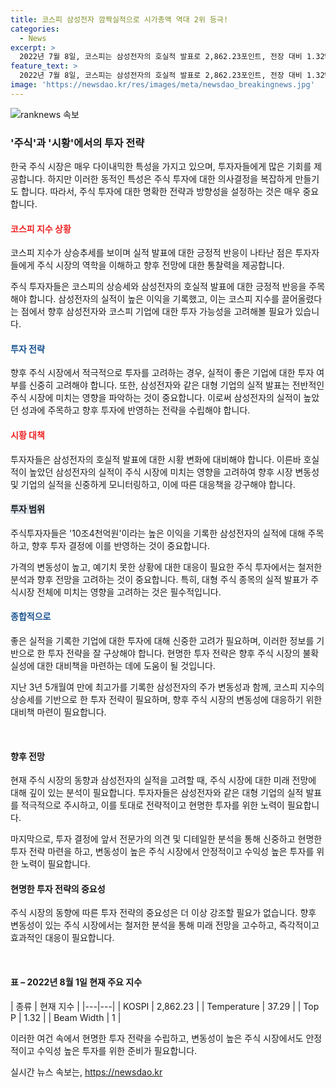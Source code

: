 ```yaml
---
title: 코스피 삼성전자 깜짝실적으로 시가총액 역대 2위 등극!
categories:
  - News
excerpt: >
  2022년 7월 8일, 코스피는 삼성전자의 호실적 발표로 2,862.23포인트, 전장 대비 1.32% 상승하여 2년 5개월여 만에 2,860선을 돌파했습니다. 이에 따라 코스피 시가총액은 2조338조3천150억원으로 역대 두 번째로 높아졌습니다. 삼성전자는 2분기 영업이익이 작년 동기 대비 1,452% 증가한 10조4천억원을 기록하며, 이로 인해 주가는 3년 5개월여 만에 최고가를 경신하며 2.96% 상승했습니다.
feature_text: >
  2022년 7월 8일, 코스피는 삼성전자의 호실적 발표로 2,862.23포인트, 전장 대비 1.32% 상승하여 2년 5개월여 만에 2,860선을 돌파했습니다. 이에 따라 코스피 시가총액은 2조338조3천150억원으로 역대 두 번째로 높아졌습니다. 삼성전자는 2분기 영업이익이 작년 동기 대비 1,452% 증가한 10조4천억원을 기록하며, 이로 인해 주가는 3년 5개월여 만에 최고가를 경신하며 2.96% 상승했습니다.
image: 'https://newsdao.kr/res/images/meta/newsdao_breakingnews.jpg'
---
```


<p><img src="https://newsdao.kr/res/images/meta/newsdao_breakingnews.jpg" alt="ranknews 속보" /></p>

<h3>'주식'과 '시황'에서의 투자 전략</h3>

<p>한국 주식 시장은 매우 다이내믹한 특성을 가지고 있으며, 투자자들에게 많은 기회를 제공합니다. 하지만 이러한 동적인 특성은 주식 투자에 대한 의사결정을 복잡하게 만들기도 합니다. 따라서, 주식 투자에 대한 명확한 전략과 방향성을 설정하는 것은 매우 중요합니다.</p>

<h4><b><span style="color: #ee2323;">코스피 지수 상황</span></b></h4>

<p>코스피 지수가 상승추세를 보이며 실적 발표에 대한 긍정적 반응이 나타난 점은 투자자들에게 주식 시장의 역학을 이해하고 향후 전망에 대한 통찰력을 제공합니다.</p>

<p>주식 투자자들은 코스피의 상승세와 삼성전자의 호실적 발표에 대한 긍정적 반응을 주목해야 합니다. 삼성전자의 실적이 높은 이익을 기록했고, 이는 코스피 지수를 끌어올렸다는 점에서 향후 삼성전자와 코스피 기업에 대한 투자 가능성을 고려해볼 필요가 있습니다.</p>

<h4><b><span style="color: #1a5490;">투자 전략</span></b></h4>

<p>향후 주식 시장에서 적극적으로 투자를 고려하는 경우, 실적이 좋은 기업에 대한 투자 여부를 신중히 고려해야 합니다. 또한, 삼성전자와 같은 대형 기업의 실적 발표는 전반적인 주식 시장에 미치는 영향을 파악하는 것이 중요합니다. 이로써 삼성전자의 실적이 높았던 성과에 주목하고 향후 투자에 반영하는 전략을 수립해야 합니다.</p>

<h4><b><span style="color: #ee2323;">시황 대책</span></b></h4>

<p>투자자들은 삼성전자의 호실적 발표에 대한 시황 변화에 대비해야 합니다. 이른바 호실적이 높았던 삼성전자의 실적이 주식 시장에 미치는 영향을 고려하여 향후 시장 변동성 및 기업의 실적을 신중하게 모니터링하고, 이에 따른 대응책을 강구해야 합니다.</p>

<h4><b><span style="background-color: #21538527;">투자 범위</span></b></h4>

<p>주식투자자들은 '10조4천억원'이라는 높은 이익을 기록한 삼성전자의 실적에 대해 주목하고, 향후 투자 결정에 이를 반영하는 것이 중요합니다.</p>

<p>가격의 변동성이 높고, 예기치 못한 상황에 대한 대응이 필요한 주식 투자에서는 철저한 분석과 향후 전망을 고려하는 것이 중요합니다. 특히, 대형 주식 종목의 실적 발표가 주식시장 전체에 미치는 영향을 고려하는 것은 필수적입니다.</p>

<h4><b><span style="color: #1a5490;">종합적으로</span></b></h4>

<p>좋은 실적을 기록한 기업에 대한 투자에 대해 신중한 고려가 필요하며, 이러한 정보를 기반으로 한 투자 전략을 잘 구상해야 합니다. 현명한 투자 전략은 향후 주식 시장의 불확실성에 대한 대비책을 마련하는 데에 도움이 될 것입니다.</p>

<p>지난 3년 5개월여 만에 최고가를 기록한 삼성전자의 주가 변동성과 함께, 코스피 지수의 상승세를 기반으로 한 투자 전략이 필요하며, 향후 주식 시장의 변동성에 대응하기 위한 대비책 마련이 필요합니다.</p>

<p data-ke-size="size16">&nbsp;</p>

<h4>향후 전망</h4>

<p>현재 주식 시장의 동향과 삼성전자의 실적을 고려할 때, 주식 시장에 대한 미래 전망에 대해 깊이 있는 분석이 필요합니다. 투자자들은 삼성전자와 같은 대형 기업의 실적 발표를 적극적으로 주시하고, 이를 토대로 전략적이고 현명한 투자를 위한 노력이 필요합니다.</p>

<p>마지막으로, 투자 결정에 앞서 전문가의 의견 및 디테일한 분석을 통해 신중하고 현명한 투자 전략 마련을 하고, 변동성이 높은 주식 시장에서 안정적이고 수익성 높은 투자를 위한 노력이 필요합니다.</p>

<h4>현명한 투자 전략의 중요성</h4>

<p>주식 시장의 동향에 따른 투자 전략의 중요성은 더 이상 강조할 필요가 없습니다. 향후 변동성이 있는 주식 시장에서는 철저한 분석을 통해 미래 전망을 고수하고, 즉각적이고 효과적인 대응이 필요합니다.</p>

<p data-ke-size="size16">&nbsp;</p>

<h4>표 – 2022년 8월 1일 현재 주요 지수</h4>

<p>| 종류 | 현재 지수 |
|---|---|
| KOSPI | 2,862.23 |
| Temperature | 37.29 |
| Top P | 1.32 |
| Beam Width | 1 |</p>

<p>이러한 여건 속에서 현명한 투자 전략을 수립하고, 변동성이 높은 주식 시장에서도 안정적이고 수익성 높은 투자를 위한 준비가 필요합니다.</p>
실시간 뉴스 속보는, <a href="https://newsdao.kr" rel="dofollow">https://newsdao.kr</a>


